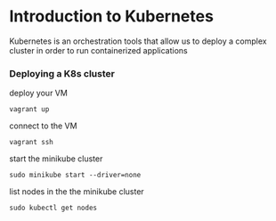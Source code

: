 # Introduction to Kubernetes
Kubernetes is an orchestration tools that allow us to deploy a complex cluster in order to run containerized applications

### Deploying a K8s cluster
deploy your VM

    vagrant up

connect to the VM 

    vagrant ssh

start the minikube cluster
    
    sudo minikube start --driver=none

list nodes in the the minikube cluster
    
    sudo kubectl get nodes


